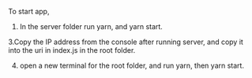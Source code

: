 To start app, 


1. In the server folder run yarn, and yarn start.

3.Copy the IP address from the console after running server, and copy it into the uri in index.js in the root folder.

4. open a new terminal for the root folder, and run yarn, then yarn start.
